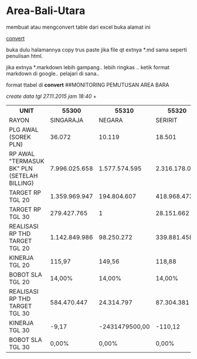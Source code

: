 # Area-Bali-Utara
  membuat atau mengconvert table dari excel buka alamat ini 
 
 
  [convert](https://ozh.github.io/ascii-tables/)

  buka dulu halamannya 
  copy 
  trus paste
  jika file qt extnya *.md sama seperti penulisan html. 
 
  jika extnya  *.markdown lebih gampang.. lebih ringkas ..
  ketik format markdown di google.. pelajari di sana.. 
 
  format ttabel di **convert** 
 ##MONITORING PEMUTUSAN AREA BARA
 
 _create data tgl 27.11.2015 jam 18:40_
+ 
<table><tbody><tr><th>UNIT</th><th>55300</th><th>55310</th><th>55320</th><th>55330</th><th>55340</th><th>5503</th></tr><tr><td>RAYON</td><td>SINGARAJA</td><td>NEGARA</td><td>SERIRIT</td><td>NEGARA</td><td>GILIMANUK</td><td>AREA BARA</td></tr><tr><td>PLG AWAL (SOREK PLN)</td><td>36.072</td><td>10.119</td><td>18.501</td><td>25.692</td><td>11.510</td><td>101.744</td></tr><tr><td>RP AWAL "TERMASUK BK" PLN (SETELAH BILLING)</td><td>7.996.025.658</td><td>1.577.574.595</td><td>2.316.178.092</td><td>5.166.206.541</td><td>4.670.189.563</td><td>11.889.778.345</td></tr><tr><td>TARGET RP TGL 20</td><td>1.359.969.947</td><td>194.804.607</td><td>418.968.473</td><td>619.179.962</td><td>593.747.963</td><td>3.186.670.952</td></tr><tr><td>TARGET RP TGL 30</td><td>279.427.765</td><td>1</td><td>28.151.662</td><td>56.407.230</td><td>138.871.963</td><td>502.858.621</td></tr><tr><td>REALISASI RP THD TARGET TGL 20</td><td>1.142.849.986</td><td>98.250.272</td><td>339.881.458</td><td>472.096.521</td><td>629.629.372</td><td>2.682.707.609</td></tr><tr><td>KINERJA TGL 20</td><td>115,97</td><td>149,56</td><td>118,88</td><td>123,75</td><td>93,96</td><td>115,81</td></tr><tr><td>BOBOT SLA TGL 20</td><td>14,00%</td><td>14,00%</td><td>14,00%</td><td>14,00%</td><td>12,50%</td><td>14,00%</td></tr><tr><td>REALISASI RP THD TARGET TGL 30</td><td>584.470.447</td><td>24.314.797</td><td>87.304.381</td><td>122.838.526</td><td>353.299.634</td><td>1.172.227.785</td></tr><tr><td>KINERJA TGL 30</td><td>-9,17</td><td>-2431479500,00</td><td>-110,12</td><td>-17,77</td><td>-54,41</td><td>-33,11</td></tr><tr><td>BOBOT SLA TGL 30</td><td>0,00%</td><td>0,00%</td><td>0,00%</td><td>0,00%</td><td>0,00%</td><td>0,00%</td></tr></tbody></table>

